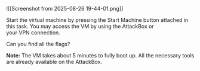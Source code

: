 ![[Screenshot from 2025-08-26 19-44-01.png]]

Start the virtual machine by pressing the Start Machine button attached in this task. You may access the VM by using the AttackBox or your VPN connection.

Can you find all the flags?

**Note:** The VM takes about 5 minutes to fully boot up. All the necessary tools are already available on the AttackBox.

